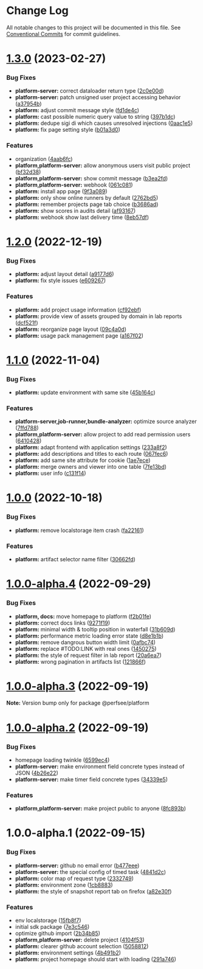 # Change Log

All notable changes to this project will be documented in this file.
See [Conventional Commits](https://conventionalcommits.org) for commit guidelines.

# [1.3.0](https://github.com/perfsee/perfsee/compare/v1.2.0...v1.3.0) (2023-02-27)

### Bug Fixes

- **platform-server:** correct dataloader return type ([2c0e00d](https://github.com/perfsee/perfsee/commit/2c0e00dbacaf5ba20b842b5f8078ea053c5e6953))
- **platform-server:** patch unsigned user project accessing behavior ([a37954b](https://github.com/perfsee/perfsee/commit/a37954bcc1325443d85b9a75f859338e3c742707))
- **platform:** adjust commit message style ([fd1de4c](https://github.com/perfsee/perfsee/commit/fd1de4c15da7f4aaf8f1ef8022859aa8d2ac41ad))
- **platform:** cast possible numeric query value to string ([397b1dc](https://github.com/perfsee/perfsee/commit/397b1dc532a3f9db614deba9afa24155b98f7fa0))
- **platform:** dedupe sigi di which causes unresolved injections ([0aac1e5](https://github.com/perfsee/perfsee/commit/0aac1e5929c6a13169266425cf9b13a9a53d12a4))
- **platform:** fix page setting style ([b01a3d0](https://github.com/perfsee/perfsee/commit/b01a3d031ef60905deab06fa75b253e23beb5941))

### Features

- organization ([4aab6fc](https://github.com/perfsee/perfsee/commit/4aab6fce6b082571c1983851ba8b177457de044b))
- **platform,platform-server:** allow anonymous users visit public project ([bf32d38](https://github.com/perfsee/perfsee/commit/bf32d3865f55d56be1e71d4d0c2a2ac6141dd0c4))
- **platform,platform-server:** show commit message ([b3ea2fd](https://github.com/perfsee/perfsee/commit/b3ea2fd65f67b8fec22369e69b07dfc0ec47d2ff))
- **platform,platform-server:** webhook ([061c081](https://github.com/perfsee/perfsee/commit/061c081bfdcfc7125828eae948193f673092cd0d))
- **platform:** install app page ([9f3a089](https://github.com/perfsee/perfsee/commit/9f3a0899ffa01b431deb778e1f78b691f3c60aaf))
- **platform:** only show online runners by default ([2762bd5](https://github.com/perfsee/perfsee/commit/2762bd5c45eca448f66f4b00040fb455542fc3b8))
- **platform:** remember projects page tab choice ([b3686ad](https://github.com/perfsee/perfsee/commit/b3686ad888bc8ba7fae194f22822e796f937622b))
- **platform:** show scores in audits detail ([af93167](https://github.com/perfsee/perfsee/commit/af93167f1927c06aeb5cfb4a2f20c436e6df385d))
- **platform:** webhook show last delivery time ([8eb57df](https://github.com/perfsee/perfsee/commit/8eb57df134b2d8cc7c013c2306ba267bcfcdbcf5))

# [1.2.0](https://github.com/perfsee/perfsee/compare/v1.1.1...v1.2.0) (2022-12-19)

### Bug Fixes

- **platform:** adjust layout detail ([a9177d6](https://github.com/perfsee/perfsee/commit/a9177d6758bb535de2af34f50ef8e18892e9204e))
- **platform:** fix style issues ([e609267](https://github.com/perfsee/perfsee/commit/e609267a5e19a6de15e1cfaffa3c3c7894b8c881))

### Features

- **platform:** add project usage information ([cf92ebf](https://github.com/perfsee/perfsee/commit/cf92ebfe3cf5dae5299f6c738e9060f0acf15a58))
- **platform:** provide view of assets grouped by domain in lab reports ([dcf521f](https://github.com/perfsee/perfsee/commit/dcf521f577729fe795be8056850af04750ab24c1))
- **platform:** reorganize page layout ([09c4a0d](https://github.com/perfsee/perfsee/commit/09c4a0d3ae26aa52a7dc5934058fdada75e67e4e))
- **platform:** usage pack management page ([a167f02](https://github.com/perfsee/perfsee/commit/a167f02555f4e3e8a51e8049ccd9ca5d2b183f1b))

# [1.1.0](https://github.com/perfsee/perfsee/compare/v1.0.0...v1.1.0) (2022-11-04)

### Bug Fixes

- **platform:** update environment with same site ([45b164c](https://github.com/perfsee/perfsee/commit/45b164c059445bf5374dede3397ed91247214a71))

### Features

- **platform-server,job-runner,bundle-analyzer:** optimize source analyzer ([7ffd788](https://github.com/perfsee/perfsee/commit/7ffd7882d96daf9b716d2e81fbd2d78a2f3c4b9d))
- **platform,platform-server:** allow project to add read permission users ([6410428](https://github.com/perfsee/perfsee/commit/64104286ca114f7f96097f8bb643439dccf58e1b))
- **platform:** adapt frontend with application settings ([233a8f2](https://github.com/perfsee/perfsee/commit/233a8f2fb09ef50534428fdb3a66dfd9fbb5cc01))
- **platform:** add descriptions and titles to each route ([067fec6](https://github.com/perfsee/perfsee/commit/067fec610146e8fb5194402c01e1884084791e41))
- **platform:** add same site attribute for cookie ([1ae7ece](https://github.com/perfsee/perfsee/commit/1ae7ecee50f8376ab5c525bf8d34de77c4163c63))
- **platform:** merge owners and viewer into one table ([7fe13bd](https://github.com/perfsee/perfsee/commit/7fe13bd12a7e0fa9030bcc46041080ce7f39f841))
- **platform:** user info ([c131f14](https://github.com/perfsee/perfsee/commit/c131f14153d3a21e6c203ef8719d5294a51d0e37))

# [1.0.0](https://github.com/perfsee/perfsee/compare/v1.0.0-alpha.4...v1.0.0) (2022-10-18)

### Bug Fixes

- **platform:** remove localstorage item crash ([fa22161](https://github.com/perfsee/perfsee/commit/fa22161495156b37023840678b9f96f0a19bb785))

### Features

- **platform:** artifact selector name filter ([30662fd](https://github.com/perfsee/perfsee/commit/30662fdcb6d8c60f8386719fba2655e32c032305))

# [1.0.0-alpha.4](https://github.com/perfsee/perfsee/compare/v1.0.0-alpha.3...v1.0.0-alpha.4) (2022-09-29)

### Bug Fixes

- **platform, docs:** move homepage to platform ([f2b01fe](https://github.com/perfsee/perfsee/commit/f2b01fe7ce401a8f5c3e6c44db0cc8d2f314a47a))
- **platform:** correct docs links ([9271f19](https://github.com/perfsee/perfsee/commit/9271f19d609e5a553e4a5b7c5783173dfe62031f))
- **platform:** minimal width & tooltip position in waterfall ([31b609d](https://github.com/perfsee/perfsee/commit/31b609d9742bf4c19a09661c8e29ddf9a2887fa3))
- **platform:** performance metric loading error state ([d8e1b1b](https://github.com/perfsee/perfsee/commit/d8e1b1b87d4b344d5f831df08fc5dc3ab971d32f))
- **platform:** remove dangrous button width limit ([0afbc74](https://github.com/perfsee/perfsee/commit/0afbc74192ebe949c166c2f20127afa97c4760f0))
- **platform:** replace #TODO:LINK with real ones ([1450275](https://github.com/perfsee/perfsee/commit/1450275b914992ab8a60ab64fe866d97be22b4de))
- **platform:** the style of request filter in lab report ([20a6ea7](https://github.com/perfsee/perfsee/commit/20a6ea73846b1c67ccd3956675332b584ef9d598))
- **platform:** wrong pagination in artifacts list ([121866f](https://github.com/perfsee/perfsee/commit/121866fa897a34a0d3c01812df68426d3a8acf0b))

# [1.0.0-alpha.3](https://github.com/perfsee/perfsee/compare/v1.0.0-alpha.2...v1.0.0-alpha.3) (2022-09-19)

**Note:** Version bump only for package @perfsee/platform

# [1.0.0-alpha.2](https://github.com/perfsee/perfsee/compare/v1.0.0-alpha.1...v1.0.0-alpha.2) (2022-09-19)

### Bug Fixes

- homepage loading twinkle ([6599ec4](https://github.com/perfsee/perfsee/commit/6599ec420ec3687ed0f659d0828c19fe01909544))
- **platform-server:** make environment field concrete types instead of JSON ([4b26e22](https://github.com/perfsee/perfsee/commit/4b26e224fb0c4b885d0914f4db8f9f9ac2fc1992))
- **platform-server:** make timer field concrete types ([34339e5](https://github.com/perfsee/perfsee/commit/34339e55a1c4138ff1ef5d02d2f9acf2db84996d))

### Features

- **platform,platform-server:** make project public to anyone ([8fc893b](https://github.com/perfsee/perfsee/commit/8fc893bceffc42575b95726949ea37543682a588))

# 1.0.0-alpha.1 (2022-09-15)

### Bug Fixes

- **platform-server:** github no email error ([b477eee](https://github.com/perfsee/perfsee/commit/b477eeed5e909bc09f786ddab8d3699d2ea812d3))
- **platform-server:** the special config of timed task ([4841d2c](https://github.com/perfsee/perfsee/commit/4841d2c0c700852013bd310c1a7e41952be44102))
- **platform:** color map of request type ([2332749](https://github.com/perfsee/perfsee/commit/2332749ac60bb2db2c4d5154546828e00b941a78))
- **platform:** environment zone ([1cb8883](https://github.com/perfsee/perfsee/commit/1cb8883da9be85de9d80f349cc82e3ef579e1587))
- **platform:** the style of snapshot report tab on firefox ([a82e30f](https://github.com/perfsee/perfsee/commit/a82e30fe9328748c9c3dad66ebb29c10f0a76bd0))

### Features

- env localstorage ([15fb8f7](https://github.com/perfsee/perfsee/commit/15fb8f7b9b178a148d18701b200cb73b462f9073))
- initial sdk package ([7e3c546](https://github.com/perfsee/perfsee/commit/7e3c5460c72aada593e6020f87590f3059f28cb0))
- optimize github import ([2b34b85](https://github.com/perfsee/perfsee/commit/2b34b85403aa931e3aa3c6f3ed9572382422070e))
- **platform,platform-server:** delete project ([4104f53](https://github.com/perfsee/perfsee/commit/4104f53364841c55dc36e2a65f4d47bc3fff0821))
- **platform:** clearer github account selection ([5058812](https://github.com/perfsee/perfsee/commit/50588122d50d279b0241f2d3b03828095b2f247c))
- **platform:** environment settings ([4b491b2](https://github.com/perfsee/perfsee/commit/4b491b272449b3f4c0fbc74bf20479297b11c7cc))
- **platform:** project homepage should start with loading ([291a746](https://github.com/perfsee/perfsee/commit/291a746206a61759d3127847dafa3c7bfb170e60))
